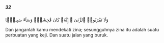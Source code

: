 ##### 32

<span class="ayah">وَلَا تَقْرَبُوا۟ ٱلزِّنَىٰٓ ۖ إِنَّهُۥ كَانَ فَٰحِشَةًۭ وَسَآءَ سَبِيلًۭا</span>

<span class="ayah_translation">Dan janganlah kamu mendekati zina; sesungguhnya zina itu adalah suatu perbuatan yang keji. Dan suatu jalan yang buruk.</span>
